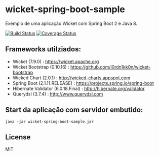 wicket-spring-boot-sample
=========

Exemplo de uma aplicação Wicket com Spring Boot 2 e Java 8.  

[![Build Status](https://travis-ci.com/wilsonLima/wicket-7-spring-boot-sample.svg?branch=master)](https://travis-ci.com/wilsonLima/wicket-7-spring-boot-sample) [![Coverage Status](https://coveralls.io/repos/github/wilsonLima/wicket-7-spring-boot-sample/badge.svg?branch=master)](https://coveralls.io/github/wilsonLima/wicket-7-spring-boot-sample?branch=master)


Frameworks utilziados:
------------  

- Wicket (7.9.0) : https://wicket.apache.org
- Wicket Bootstrap (0.10.16) : https://github.com/l0rdn1kk0n/wicket-bootstrap
- Wicked Chart (2.0.1) : http://wicked-charts.appspot.com
- Spring Boot (2.1.11.RELEASE) : https://projects.spring.io/spring-boot
- Hibernate Validator (6.0.18.Final) : http://hibernate.org/validator
- Querydsl (3.7.4) : http://www.querydsl.com


Start da aplicação com servidor embutido:
------------

    java -jar wicket-spring-boot-sample.jar



License
-------

MIT